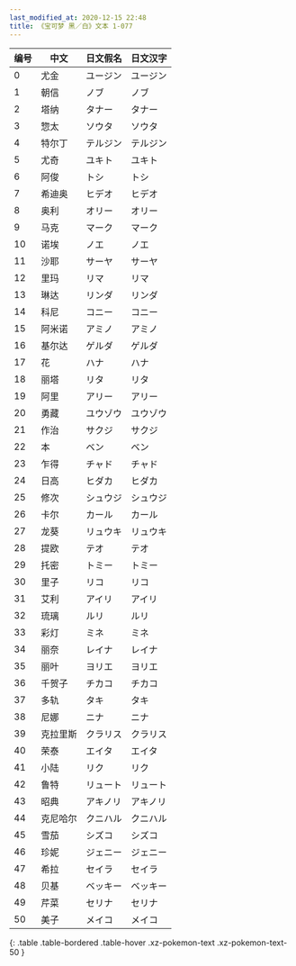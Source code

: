 ```yaml
---
last_modified_at: 2020-12-15 22:48
title: 《宝可梦 黑／白》文本 1-077
---
```

| 编号 | 中文 | 日文假名 | 日文汉字 |
| ---- | ---- | ---- | --- |
| 0 | 尤金 | ユージン | ユージン |
| 1 | 朝信 | ノブ | ノブ |
| 2 | 塔纳 | タナー | タナー |
| 3 | 惣太 | ソウタ | ソウタ |
| 4 | 特尔丁 | テルジン | テルジン |
| 5 | 尤奇 | ユキト | ユキト |
| 6 | 阿俊 | トシ | トシ |
| 7 | 希迪奥 | ヒデオ | ヒデオ |
| 8 | 奥利 | オリー | オリー |
| 9 | 马克 | マーク | マーク |
| 10 | 诺埃 | ノエ | ノエ |
| 11 | 沙耶 | サーヤ | サーヤ |
| 12 | 里玛 | リマ | リマ |
| 13 | 琳达 | リンダ | リンダ |
| 14 | 科尼 | コニー | コニー |
| 15 | 阿米诺 | アミノ | アミノ |
| 16 | 基尔达 | ゲルダ | ゲルダ |
| 17 | 花 | ハナ | ハナ |
| 18 | 丽塔 | リタ | リタ |
| 19 | 阿里 | アリー | アリー |
| 20 | 勇藏 | ユウゾウ | ユウゾウ |
| 21 | 作治 | サクジ | サクジ |
| 22 | 本 | ベン | ベン |
| 23 | 乍得 | チャド | チャド |
| 24 | 日高 | ヒダカ | ヒダカ |
| 25 | 修次 | シュウジ | シュウジ |
| 26 | 卡尔 | カール | カール |
| 27 | 龙葵 | リュウキ | リュウキ |
| 28 | 提欧 | テオ | テオ |
| 29 | 托密 | トミー | トミー |
| 30 | 里子 | リコ | リコ |
| 31 | 艾利 | アイリ | アイリ |
| 32 | 琉璃 | ルリ | ルリ |
| 33 | 彩灯 | ミネ | ミネ |
| 34 | 丽奈 | レイナ | レイナ |
| 35 | 丽叶 | ヨリエ | ヨリエ |
| 36 | 千贺子 | チカコ | チカコ |
| 37 | 多轨 | タキ | タキ |
| 38 | 尼娜 | ニナ | ニナ |
| 39 | 克拉里斯 | クラリス | クラリス |
| 40 | 荣泰 | エイタ | エイタ |
| 41 | 小陆 | リク | リク |
| 42 | 鲁特 | リュート | リュート |
| 43 | 昭典 | アキノリ | アキノリ |
| 44 | 克尼哈尔 | クニハル | クニハル |
| 45 | 雪茄 | シズコ | シズコ |
| 46 | 珍妮 | ジェニー | ジェニー |
| 47 | 希拉 | セイラ | セイラ |
| 48 | 贝基 | ベッキー | ベッキー |
| 49 | 芹菜 | セリナ | セリナ |
| 50 | 美子 | メイコ | メイコ |
{: .table .table-bordered .table-hover .xz-pokemon-text .xz-pokemon-text-50 }